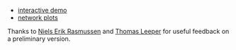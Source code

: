 - [interactive demo](http://briatte.org/folketinget)
- [network plots](http://briatte.org/folketinget/plots.html)

Thanks to [Niels Erik Rasmussen](https://twitter.com/nilleren) and [Thomas Leeper](https://twitter.com/thosjleeper) for useful feedback on a preliminary version.
